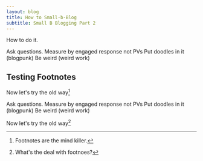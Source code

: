 ```yaml
---
layout: blog
title: How to Small-b-Blog
subtitle: Small B Blogging Part 2
---
```


How to do it.

Ask questions.
Measure by engaged response not PVs
Put doodles in it (blogpunk)
Be weird (weird work)

## Testing Footnotes

Now let's try the old way[^1]

[^1]: Footnotes are the mind killer.  

Ask questions.
Measure by engaged response not PVs
Put doodles in it (blogpunk)
Be weird (weird work)

Now let's try the old way[^2]

[^2]: What's the deal with footnoes?


<script>

$( document ).ready(function() {
    var footnotes = $(".footnotes p");
    $("sup").each(function(index){
        // $(this).append("<span class='sidenote'>"+footnotes[index].textContent+"</span>")
        $(this).replaceWith("<label for='"+index+"' class='margin-toggle sidenote-number'></label><input type='checkbox' id='"+index+"' class='margin-toggle'/><span class='sidenote'>"+footnotes[index].textContent.slice(0,-2)+"</span>")  
    });   
    $(".footnotes").hide()
});    


</script>

